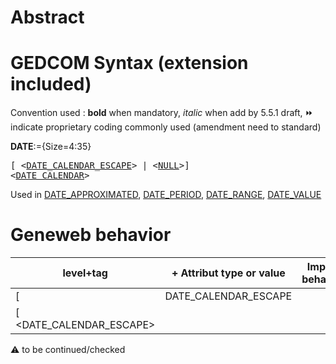 ﻿# Abstract

# GEDCOM Syntax (extension included)
Convention used : **bold** when mandatory, _italic_ when add by 5.5.1 draft, &#x23E9; indicate proprietary coding commonly used (amendment need to standard)<br />

**DATE**:={Size=4:35}
<pre>
[ &lt;<a href=Ged.DATE_CALENDAR_ESCAPE>DATE_CALENDAR_ESCAPE</a>&gt; | &lt;<a href=Ged.NULL>NULL</a>&gt;]
&lt;<a href=Ged.DATE_CALENDAR>DATE_CALENDAR</a>&gt;
</pre>
Used in <a href=Ged.DATE_APPROXIMATED>DATE_APPROXIMATED</a>, <a href=Ged.DATE_PERIOD>DATE_PERIOD</a>, <a href=Ged.DATE_RANGE>DATE_RANGE</a>, <a href=Ged.DATE_VALUE>DATE_VALUE</a><br />

# Geneweb behavior

level+tag  | + Attribut type or value | Import behavior | Export behavior  | Comment 
---------- | ------------- | :---------------: | :-----------------:| -----------
[ | DATE_CALENDAR_ESCAPE | | |
[ <DATE_CALENDAR_ESCAPE> | | | | |

:warning: to be continued/checked

